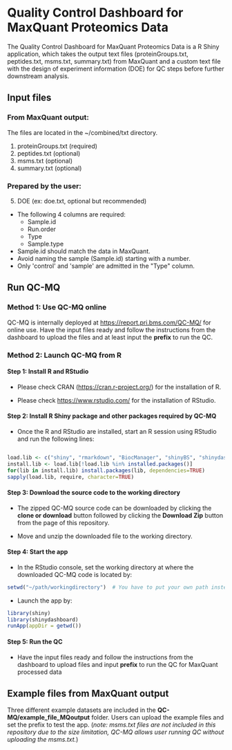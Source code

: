 # Quality Control Dashboard for MaxQuant Proteomics Data

The Quality Control Dashboard for MaxQuant Proteomics Data is a R Shiny application, which takes the output text files (proteinGroups.txt, peptides.txt, msms.txt, summary.txt) from MaxQuant and a custom text file with the design of experiment information (DOE) for QC steps before further downstream analysis.

## Input files

### From MaxQuant output:

The files are located in the ~/combined/txt directory.

1. proteinGroups.txt (required)
2. peptides.txt (optional)
3. msms.txt (optional)
4. summary.txt (optional)

### Prepared by the user:

5. DOE (ex: doe.txt, optional but recommended)

 - The following 4 columns are required:        
   - Sample.id
   - Run.order
   - Type
   - Sample.type
 - Sample.id should match the data in MaxQuant.
 - Avoid naming the sample (Sample.id) starting with a number.
 - Only 'control' and 'sample' are admitted in the "Type" column.


## Run QC-MQ

### Method 1: Use QC-MQ online

QC-MQ is internally deployed at https://report.pri.bms.com/QC-MQ/ for online use.
Have the input files ready and follow the instructions from the dashboard to upload the files and at least input the **prefix** to run the QC.

### Method 2: Launch QC-MQ from R

#### Step 1: Install R and RStudio

- Please check CRAN (https://cran.r-project.org/) for the installation of R.

- Please check https://www.rstudio.com/ for the installation of RStudio.


#### Step 2: Install R Shiny package and other packages required by QC-MQ

- Once the R and RStudio are installed, start an R session using RStudio and run the following lines:

```r

load.lib <- c("shiny", "rmarkdown", "BiocManager", "shinyBS", "shinydashboard", "shinyFiles", "colorspace", "tools", "shinyjs", "pvca", "Biobase", "ggthemes", "ggplot2", "scales", "shinyWidgets", "shinyalert", "reshape2", "stringr", "quantro", "plyr", "tidyr", "plotly", "dplyr")
install.lib <- load.lib[!load.lib %in% installed.packages()]
for(lib in install.lib) install.packages(lib, dependencies=TRUE)
sapply(load.lib, require, character=TRUE)

```


#### Step 3: Download the source code to the working directory

- The zipped QC-MQ source code can be downloaded by clicking the **clone or download** button followed by clicking the **Download Zip** button from the page of this repository. 

- Move and unzip the downloaded file to the working directory.


#### Step 4: Start the app

- In the RStudio console, set the working directory at where the downloaded QC-MQ code is located by:

```r
setwd("~/path/workingdirectory")  # You have to put your own path instead of "~/path/workingdirectory"
```

- Launch the app by:

```r
library(shiny)
library(shinydashboard)
runApp(appDir = getwd())
```


#### Step 5: Run the QC

- Have the input files ready and follow the instructions from the dashboard to upload files and input **prefix** to run the QC for MaxQuant processed data


## Example files from MaxQuant output

Three different example datasets are included in the **QC-MQ/example_file_MQoutput** folder. Users can upload the example files and set the prefix to test the app. (*note: msms.txt files are not included in this repository due to the size limitation, QC-MQ allows user running QC without uploading the msms.txt.*)

